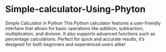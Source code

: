 # Simple-calculator-Using-Phyton
Simple Calculator in Python This Python calculator features a user-friendly interface that allows for basic operations like addition, subtraction, multiplication, and division. It also supports advanced functions such as percentage calculations. Perfect for quick and accurate results, it’s designed for both beginners and experienced users alike!
